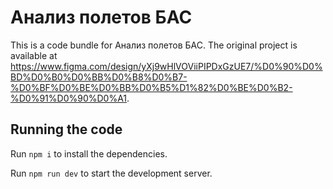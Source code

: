
  # Анализ полетов БАС

  This is a code bundle for Анализ полетов БАС. The original project is available at https://www.figma.com/design/yXj9wHlVOViiPIPDxGzUE7/%D0%90%D0%BD%D0%B0%D0%BB%D0%B8%D0%B7-%D0%BF%D0%BE%D0%BB%D0%B5%D1%82%D0%BE%D0%B2-%D0%91%D0%90%D0%A1.

  ## Running the code

  Run `npm i` to install the dependencies.

  Run `npm run dev` to start the development server.
  